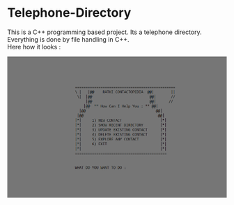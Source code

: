 # Telephone-Directory
<p>This is a C++ programming based project. Its a telephone directory.
  <br>
Everything is done by file handling in C++.
  <br>
  Here how it looks : 
</p>


<img src="./Image/1.PNG" >

